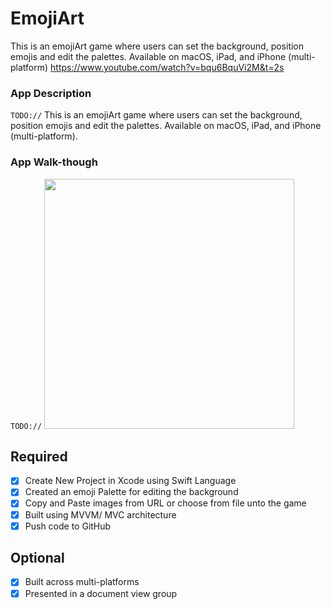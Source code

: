 # EmojiArt
This is an emojiArt game where users can set the background, position emojis and edit the palettes. Available on macOS, iPad, and iPhone (multi-platform)
<h>https://www.youtube.com/watch?v=bqu6BquVi2M&t=2s</h> 


### App Description
`TODO://` This is an emojiArt game where users can set the background, position emojis and edit the palettes. Available on macOS, iPad, and iPhone (multi-platform).

### App Walk-though
`TODO://` <img src="" width="400" />


## Required
- [x] Create New Project in Xcode using Swift Language
- [x] Created an emoji Palette for editing the background
- [x] Copy and Paste images from URL or choose from file unto the game
- [x] Built using MVVM/ MVC architecture
- [x] Push code to GitHub
## Optional
- [x] Built across multi-platforms 
- [x] Presented in a document view group
